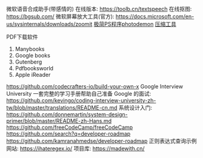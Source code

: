 微软语音合成助手(带感情的)
在线版本: https://toolb.cn/textspeech
在线抠图: https://bgsub.com/
微软屏幕放大工具(官方): https://docs.microsoft.com/en-us/sysinternals/downloads/zoomit
[极简PS程序photodemon](https://photodemon.org/)
[压缩工具](https://docsmall.com/)


PDF下载软件
1. Manybooks
2. Google books
3. Gutenberg
4. Pdfbooksworld
5. Apple iReader


https://github.com/codecrafters-io/build-your-own-x
Google Interview University 一套完整的学习手册帮助自己准备 Google 的面试: https://github.com/kevingo/coding-interview-university-zh-tw/blob/master/translations/README-cn.md
系统设计入门: https://github.com/donnemartin/system-design-primer/blob/master/README-zh-Hans.md
https://github.com/freeCodeCamp/freeCodeCamp
https://github.com/search?q=developer-roadmap
https://github.com/kamranahmedse/developer-roadmap
正则表达式查询示例网站: https://ihateregex.io/
项目库: https://madewith.cn/

